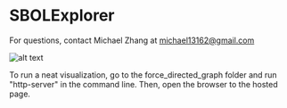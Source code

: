 # SBOLExplorer

For questions, contact Michael Zhang at <michael13162@gmail.com>

![alt text](https://raw.githubusercontent.com/michael13162/SBOLExplorer/master/force_directed_graph/network.png)

To run a neat visualization, go to the force_directed_graph folder and run "http-server" in the command line.  Then, open the browser to the hosted page.
